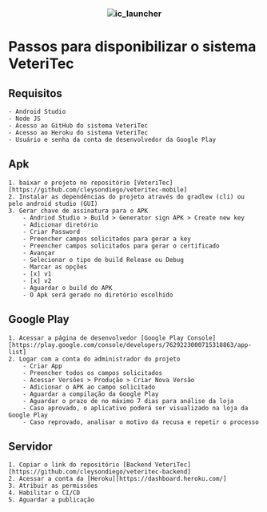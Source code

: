 ### <center>![ic_launcher](https://user-images.githubusercontent.com/48259868/98325408-7d8bc200-1fcd-11eb-887e-140f8e0214b2.png)
# Passos para disponibilizar o sistema VeteriTec</center>

## Requisitos   
    - Android Studio
    - Node JS
    - Acesso ao GitHub do sistema VeteriTec
    - Acesso ao Heroku do sistema VeteriTec
    - Usuário e senha da conta de desenvolvedor da Google Play

## Apk

    1. baixar o projeto no repositório [VeteriTec][https://github.com/cleysondiego/veteritec-mobile]
    2. Instalar as dependências do projeto através do gradlew (cli) ou pelo android studio (GUI)
    3. Gerar chave de assinatura para o APK
        - Andriod Studio > Build > Generator sign APK > Create new key
        - Adicionar diretório
        - Criar Password 
        - Preencher campos solicitados para gerar a key
        - Preencher campos solicitados para gerar o certificado
        - Avançar
        - Selecionar o tipo de build Release ou Debug
        - Marcar as opções
        - [x] v1 
        - [x] v2
        - Aguardar o build do APK
        - O Apk será gerado no diretório escolhido

 ## Google Play

    1. Acessar a página de desenvolvedor [Google Play Console][https://play.google.com/console/developers/7629223000715318863/app-list]
    2. Logar com a conta do administrador do projeto
        - Criar App
        - Preencher todos os campos solicitados
        - Acessar Versões > Produção > Criar Nova Versão 
        - Adicionar o APK ao campo solicitado
        - Aguardar a compilação da Google Play
        - Aguardar o prazo de no máximo 7 dias para análise da loja
        - Caso aprovado, o aplicativo poderá ser visualizado na loja da Google Play
        - Caso reprovado, analisar o motivo da recusa e repetir o processo

## Servidor 

    1. Copiar o link do repositório [Backend VeteriTec][https://github.com/cleysondiego/veteritec-backend]
    2. Acessar a conta da [Heroku][https://dashboard.heroku.com/]
    3. Atribuir as permissões
    4. Habilitar o CI/CD
    5. Aguardar a publicação

